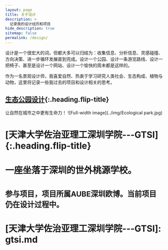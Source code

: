 ```yaml
---
layout: page
title: 关于设计
description: >
  记录我的设计经历和项目
hide_description: true
sitemap: false
permalink: /design/
---
```


设计是一个很宏大的词，但都大多可以归结为：收集信息、分析信息、灵感碰撞、方向决策、进一步循环发展直到完成。设计一个公园、设计一条游览路线、设计一把椅子、甚至是设计一个网站、设计一个愉快的周末都是这样的。

作为一名景观设计师，我喜爱自然、热衷于学习研究人类社会、生态构成、植物与动物，这里将记录一些我过去的项目和设计相关的思考。

## [生态公园设计]{:.heading.flip-title}
让自然在城市之中更有生命力！
![Full-width image](../img/Ecological park.jpg)

# [天津大学佐治亚理工深圳学院---GTSI]{:.heading.flip-title}
# 一座坐落于深圳的世外桃源学校。
# <sub>参与项目，项目所属AUBE深圳欧博。当前项目仍在设计过程中。</sub>

[生态公园设计]: ecological_park.md
# [天津大学佐治亚理工深圳学院---GTSI]: gtsi.md
